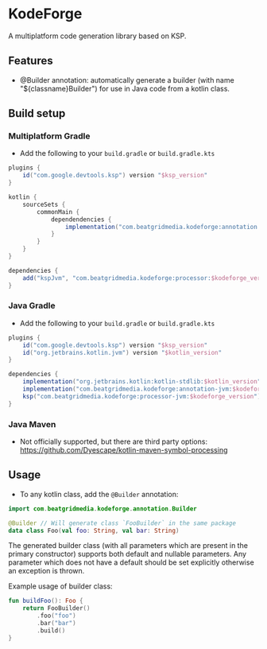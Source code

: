 # KodeForge

A multiplatform code generation library based on KSP.

## Features

- @Builder annotation: automatically generate a builder (with name "${classname}Builder") for use in Java code from a kotlin class.

## Build setup

### Multiplatform Gradle

- Add the following to your `build.gradle` or `build.gradle.kts`

```groovy
plugins {
    id("com.google.devtools.ksp") version "$ksp_version"
}

kotlin {
    sourceSets {
        commonMain {
            dependendencies {
                implementation("com.beatgridmedia.kodeforge:annotation:$kodeforge_version")
            }
        }
    }
}

dependencies {
    add("kspJvm", "com.beatgridmedia.kodeforge:processor:$kodeforge_version")
}
```

### Java Gradle

- Add the following to your `build.gradle` or `build.gradle.kts`

```groovy
plugins {
    id("com.google.devtools.ksp") version "$ksp_version"
    id("org.jetbrains.kotlin.jvm") version "$kotlin_version"
}

dependencies {
    implementation("org.jetbrains.kotlin:kotlin-stdlib:$kotlin_version")
    implementation("com.beatgridmedia.kodeforge:annotation-jvm:$kodeforge_version")
    ksp("com.beatgridmedia.kodeforge:processor-jvm:$kodeforge_version")
}

```

### Java Maven

- Not officially supported, but there are third party options: https://github.com/Dyescape/kotlin-maven-symbol-processing

## Usage

- To any kotlin class, add the `@Builder` annotation:

```kotlin
import com.beatgridmedia.kodeforge.annotation.Builder

@Builder // Will generate class `FooBuilder` in the same package
data class Foo(val foo: String, val bar: String)
```

The generated builder class (with all parameters which are present in the primary constructor) supports both default and nullable parameters. 
Any parameter which does not have a default should be set explicitly otherwise an exception is thrown.

Example usage of builder class:

```kotlin
fun buildFoo(): Foo {
    return FooBuilder()
        .foo("foo")
        .bar("bar")
        .build()
}
```